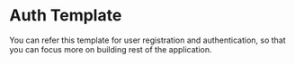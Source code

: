# Auth Template
You can refer this template for user registration and authentication, so that you can focus more on building rest of the application.
